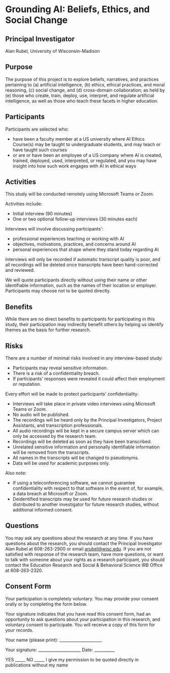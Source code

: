 # Grounding AI: Beliefs, Ethics, and Social Change

## Principal Investigator

Alan Rubel, University of Wisconsin-Madison 

## Purpose

The purpose of this project is to explore beliefs, narratives, and practices pertaining to (a) artificial intelligence, (b) ethics, ethical practices, and moral reasoning, (c) social change, and (d) cross-domain collaboration; as held by (e) those who create, train, deploy, use, interpret, and regulate artificial intelligence, as well as those who teach these facets in higher education.

## Participants

Participants are selected who:

- have been a faculty member at a US university where AI Ethics Course(s) may be taught to undergraduate students, and may teach or have taught such courses
- or are or have been an employee of a US company where AI is created, trained, deployed, used, interpreted, or regulated, and you may have insight into how such work engages with AI in ethical ways

## Activities

This study will be conducted remotely using Microsoft Teams or Zoom.

Activities include:

- Initial interview (90 minutes)
- One or two optional follow-up interviews (30 minutes each)

Interviews will involve discussing participants':

- professional experiences teaching or working with AI
- objectives, motivations, practices, and concerns around AI
- personal experiences that shape where they stand today regarding AI

Interviews will only be recorded if automatic transcript quality is poor, and all recordings will be deleted once transcripts have been hand-corrected and reviewed.

We will quote participants directly without using their name or other identifiable information, such as the names of their location or employer. Participants may choose not to be quoted directly. 

## Benefits

While there are no direct benefits to participants for participating in this study, their participation may indirectly benefit others by helping us identify themes as the basis for further research.

## Risks

There are a number of minimal risks involved in any interview-based study:

- Participants may reveal sensitive information.
- There is a risk of a confidentiality breach.
- If participants' responses were revealed it could affect their employment or reputation.

Every effort will be made to protect participants' confidentiality:

- Interviews will take place in private video interviews using Microsoft Teams or Zoom.
- No audio will be published.
- The recordings will be heard only by the Principal Investigators, Project Assistants, and transcription professionals.
- All audio recordings will be kept in a secure campus server which can only be accessed by the research team.
- Recordings will be deleted as soon as they have been transcribed.
- Unrelated sensitive information and personally identifiable information will be removed from the transcripts.
- All names in the transcripts will be changed to pseudonyms.
- Data will be used for academic purposes only.

Also note:

- If using a teleconferencing software, we cannot guarantee confidentiality with respect to that software in the event of, for example, a data breach at Microsoft or Zoom.
- Deidentified transcripts may be used for future research studies or distributed to another investigator for future research studies, without additional informed consent.

## Questions 

You may ask any questions about the research at any time. If you have questions about the research, you should contact the Principal Investigator Alan Rubel at 608-263-2900 or email arubel@wisc.edu. If you are not satisfied with response of the research team, have more questions, or want to talk with someone about your rights as a research participant, you should contact the Education Research and Social & Behavioral Science IRB Office at 608-263-2320.

## Consent Form

Your participation is completely voluntary. You may provide your consent orally or by completing the form below.

Your signature indicates that you have read this consent form, had an opportunity to ask questions about your participation in this research, and voluntary consent to participate. You will receive a copy of this form for your records.

Your name (please print): _____________________

Your signature: _____________________ Date: __________

YES _____ NO _____ I give my permission to be quoted directly in publications without my name